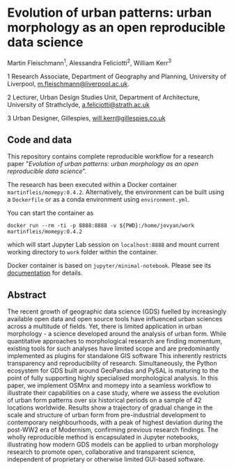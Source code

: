# Evolution of urban patterns: urban morphology as an open reproducible data science

Martin Fleischmann<sup>1</sup>, Alessandra Feliciotti<sup>2</sup>, William Kerr<sup>3</sup>

1 Research Associate,  Department of Geography and Planning, University of Liverpool, m.fleischmann@liverpool.ac.uk.

2 Lecturer, Urban Design Studies Unit, Department of Architecture, University of Strathclyde, a.feliciotti@strath.ac.uk

3 Urban Designer, Gillespies, will.kerr@gillespies.co.uk 

## Code and data

This repository contains complete reproducible workflow for a research paper "*Evolution of urban patterns: urban morphology as an open reproducible data science*".

The research has been executed within a Docker container `martinfleis/momepy:0.4.2`. Alternatively, the environment can be built using a `Dockerfile` or as a conda environment using `environment.yml`.

You can start the container as 
```
docker run --rm -ti -p 8888:8888 -v ${PWD}:/home/jovyan/work martinfleis/momepy:0.4.2
```
which will start Jupyter Lab session on `localhost:8888` and mount current working directory to `work` folder within the container. 

Docker container is based on `jupyter/minimal-notebook`. Please see its [documentation](https://jupyter-docker-stacks.readthedocs.io/en/latest/using/selecting.html#jupyter-minimal-notebook) for details. 

## Abstract

The recent growth of geographic data science (GDS) fuelled by increasingly available open data and open source tools have influenced urban sciences across a multitude of fields. Yet, there is limited application in urban morphology - a science developed around the analysis of urban form. While quantitative approaches to morphological research are finding momentum, existing tools for such analyses have limited scope and are predominantly implemented as plugins for standalone GIS software This inherently restricts transparency and reproducibility of research. Simultaneously, the Python ecosystem for GDS built around GeoPandas and PySAL is maturing to the point of fully supporting highly specialised morphological analysis. In this paper, we implement OSMnx and momepy into a seamless workflow to illustrate their capabilities on a case study, where we assess the evolution of urban form patterns over six historical periods on a sample of 42 locations worldwide. Results show a trajectory of gradual change in the scale and structure of urban form from pre-industrial development to contemporary neighbourhoods, with a peak of highest deviation during the post-WW2 era of Modernism, confirming previous research findings. The wholly reproducible method is encapsulated in Jupyter notebooks, illustrating how modern GDS models can be applied to urban morphology research to promote open, collaborative and transparent science, independent of proprietary or otherwise limited GUI-based software. 
